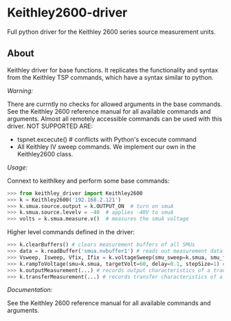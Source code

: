 # Keithley2600-driver
Full python driver for the Keithley 2600 series source measurement units.

## About
Keithley driver for base functions. It replicates the functionality and syntax from the Keithley TSP commands, which have a syntax similar to python.

*Warning:*

There are currntly no checks for allowed arguments in the base commands. See the Keithley 2600 reference manual for all available commands and arguments. Almost all remotely accessible commands can be used with this driver. NOT SUPPORTED ARE:

* tspnet.excecute() # conflicts with Python's excecute command
* All Keithley IV sweep commands. We implement our own in the Keithley2600 class.

*Usage:*

Connext to keithlkey and perform some base commands:
```python
>>> from keithley_driver import Keithley2600
>>> k = Keithley2600('192.168.2.121')
>>> k.smua.source.output = k.OUTPUT_ON  # turn on smuA
>>> k.smua.source.levelv = -40  # applies -40V to smuA
>>> volts = k.smua.measure.v()  # measures the smuA voltage
```

Higher level commands defined in the driver:

```python
>>> k.clearBuffers() # clears measurement buffers of all SMUs
>>> data = k.readBuffer('smua.nvbuffer1') # reads out measurement data from buffer
>>> Vsweep, Isweep, Vfix, Ifix = k.voltageSweep(smu_sweep=k.smua, smu_fix=k.smub, VStart=0, VStop=-60, VStep=1, VFix=0, tInt=0.1, delay=-1, pulsed=True) # records IV curve
>>> k.rampToVoltage(smu=k.smua, targetVolt=60, delay=0.1, stepSize=1) # ramps to voltage
>>> k.outputMeasurement(...) # records output characteristics of a transistor 
>>> k.transferMeasurement(...) # records transfer characteristics of a transistor 
```


*Documentation:*

See the Keithley 2600 reference manual for all available commands and arguments.